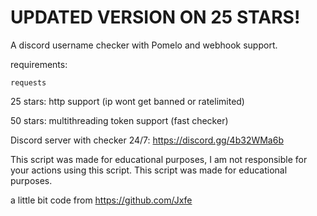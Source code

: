 # UPDATED VERSION ON 25 STARS!
A discord username checker with Pomelo and webhook support.

requirements:
```
requests
```

25 stars: http support (ip wont get banned or ratelimited)

50 stars: multithreading token support (fast checker)

Discord server with checker 24/7: https://discord.gg/4b32WMa6b



This script was made for educational purposes, I am not responsible for your actions using this script. This script was made for educational purposes.


a little bit code from https://github.com/Jxfe
